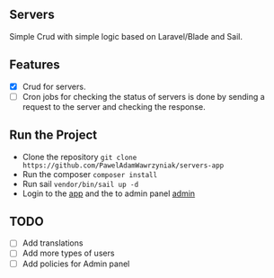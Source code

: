 ## Servers

Simple Crud with simple logic based on Laravel/Blade and Sail.

## Features
- [x] Crud for servers.
- [ ] Cron jobs for checking the status of servers is done by sending a request to the server and checking the response.

## Run the Project

- Clone the repository `git clone https://github.com/PawelAdamWawrzyniak/servers-app`
- Run the composer `composer install`
- Run sail `vendor/bin/sail up -d`
- Login to the [app](http://localhost) and the to admin panel [admin](http://localhost/admin)

## TODO 
- [ ] Add translations
- [ ] Add more types of users 
- [ ] Add policies for Admin panel

